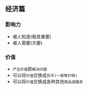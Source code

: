 ## 经济篇

### 影响力

- 被人知道(极其重要)
- 被人需要(次要)

### 价值

- `产生价值`即`解决问题`
- 可以将`价值`交换成`货币(一般等价物)`
- 可以将`价值`交换成各种其他`商品或服务`
